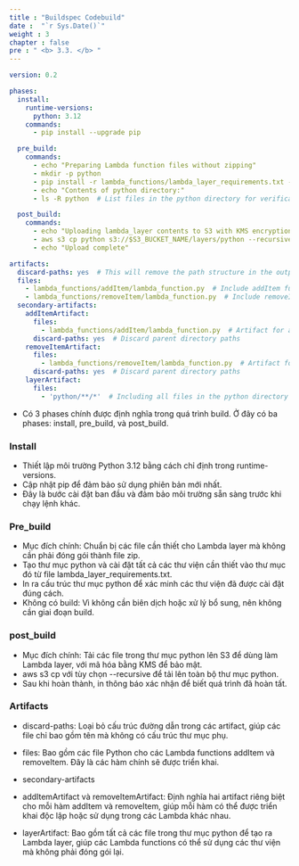 ```yaml
---
title : "Buildspec Codebuild"
date :  "`r Sys.Date()`" 
weight : 3 
chapter : false
pre : " <b> 3.3. </b> "
---
```


```yaml
version: 0.2

phases:
  install:
    runtime-versions:
      python: 3.12
    commands:
      - pip install --upgrade pip

  pre_build:
    commands:
      - echo "Preparing Lambda function files without zipping"
      - mkdir -p python
      - pip install -r lambda_functions/lambda_layer_requirements.txt -t python
      - echo "Contents of python directory:"
      - ls -R python  # List files in the python directory for verification

  post_build:
    commands:
      - echo "Uploading lambda_layer contents to S3 with KMS encryption"
      - aws s3 cp python s3://$S3_BUCKET_NAME/layers/python --recursive --sse aws:kms
      - echo "Upload complete"

artifacts:
  discard-paths: yes  # This will remove the path structure in the output artifacts
  files:
    - lambda_functions/addItem/lambda_function.py  # Include addItem function
    - lambda_functions/removeItem/lambda_function.py  # Include removeItem function
  secondary-artifacts:
    addItemArtifact:
      files:
        - lambda_functions/addItem/lambda_function.py  # Artifact for addItem
      discard-paths: yes  # Discard parent directory paths
    removeItemArtifact:
      files:
        - lambda_functions/removeItem/lambda_function.py  # Artifact for removeItem
      discard-paths: yes  # Discard parent directory paths
    layerArtifact:
      files:
        - 'python/**/*'  # Including all files in the python directory for layer
```
* Có 3 phases chính được định nghĩa trong quá trình build. Ở đây có ba phases: install, pre_build, và post_build.

### Install

* Thiết lập môi trường Python 3.12 bằng cách chỉ định trong runtime-versions.
* Cập nhật pip để đảm bảo sử dụng phiên bản mới nhất.
* Đây là bước cài đặt ban đầu và đảm bảo môi trường sẵn sàng trước khi chạy lệnh khác.

### Pre_build

* Mục đích chính: Chuẩn bị các file cần thiết cho Lambda layer mà không cần phải đóng gói thành file zip.
* Tạo thư mục python và cài đặt tất cả các thư viện cần thiết vào thư mục đó từ file lambda_layer_requirements.txt.
* In ra cấu trúc thư mục python để xác minh các thư viện đã được cài đặt đúng cách.
* Không có build: Vì không cần biên dịch hoặc xử lý bổ sung, nên không cần giai đoạn build.

### post_build
* Mục đích chính: Tải các file trong thư mục python lên S3 để dùng làm Lambda layer, với mã hóa bằng KMS để bảo mật.
* aws s3 cp với tùy chọn --recursive để tải lên toàn bộ thư mục python.
* Sau khi hoàn thành, in thông báo xác nhận để biết quá trình đã hoàn tất.

### Artifacts
* discard-paths: Loại bỏ cấu trúc đường dẫn trong các artifact, giúp các file chỉ bao gồm tên mà không có cấu trúc thư mục phụ.

* files: Bao gồm các file Python cho các Lambda functions addItem và removeItem. Đây là các hàm chính sẽ được triển khai.

* secondary-artifacts

* addItemArtifact và removeItemArtifact: Định nghĩa hai artifact riêng biệt cho mỗi hàm addItem và removeItem, giúp mỗi hàm có thể được triển khai độc lập hoặc sử dụng trong các Lambda khác nhau.
* layerArtifact: Bao gồm tất cả các file trong thư mục python để tạo ra Lambda layer, giúp các Lambda functions có thể sử dụng các thư viện mà không phải đóng gói lại.